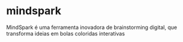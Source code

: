 # mindspark
MindSpark é uma ferramenta inovadora de brainstorming digital, que transforma ideias em bolas coloridas interativas
